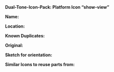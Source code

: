 **Dual-Tone-Icon-Pack: Platform Icon “show-view”**

**Name:**  
<!-- e.g. show_view.svg -->

**Location:**  
<!-- e.g. org.eclipse.ui/icons/full/elcl16/show_view.svg -->

**Known Duplicates:**  
<!-- Other icons that look identical or nearly so -->

**Original:**  
<!-- Paste current default-style icon -->

**Sketch for orientation:**  
<!-- Rough concept sketch -->

**Similar Icons to reuse parts from:**  
<!-- Location of already created icons -->